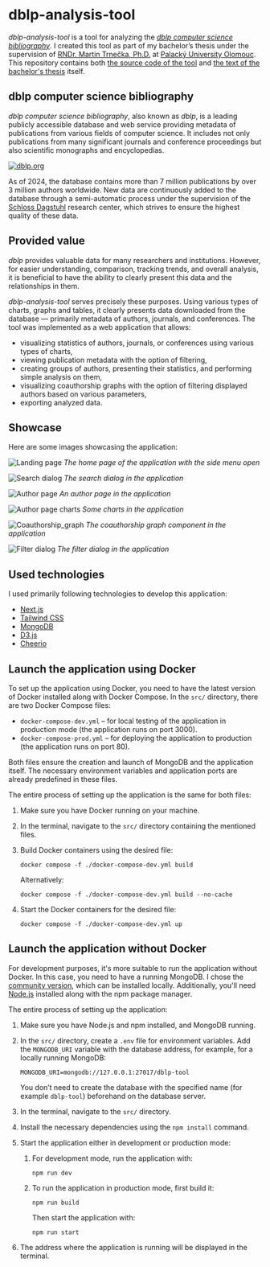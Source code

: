 # dblp-analysis-tool

*dblp-analysis-tool* is a tool for analyzing the [*dblp computer science bibliography*](https://dblp.org/). I created this tool as part of my bachelor’s thesis under the supervision of [RNDr. Martin Trnečka, Ph.D.](http://trnecka.inf.upol.cz/) at [Palacký University Olomouc](https://www.upol.cz/). This repository contains both [the source code of the tool](/src/) and [the text of the bachelor's thesis](/text/BP_Vymětalík.pdf) itself.

## dblp computer science bibliography

*dblp computer science bibliography*, also known as *dblp*, is a leading publicly accessible database and web service providing metadata of publications from various fields of computer science. It includes not only publications from many significant journals and conference proceedings but also scientific monographs and encyclopedias.

[![dblp.org](/images/dblp.png)](https://dblp.org/)

As of 2024, the database contains more than 7 million publications by over 3 million authors worldwide. New data are continuously added to the database through a semi-automatic process under the supervision of the [Schloss Dagstuhl](https://www.dagstuhl.de/) research center, which strives to ensure the highest quality of these data. 

## Provided value
*dblp* provides valuable data for many researchers and institutions. However, for easier understanding, comparison, tracking trends, and overall analysis, it is beneficial to have the ability to clearly present this data and the relationships in them.

*dblp-analysis-tool* serves precisely these purposes. Using various types of charts, graphs and tables, it clearly presents data downloaded from the database — primarily metadata of authors, journals, and conferences. The tool was implemented as a web application that allows:

- visualizing statistics of authors, journals, or conferences using various types of charts,
- viewing publication metadata with the option of filtering,
- creating groups of authors, presenting their statistics, and performing simple analysis on them,
- visualizing coauthorship graphs with the option of filtering displayed authors based on various parameters,
- exporting analyzed data.

## Showcase

Here are some images showcasing the application:

![Landing page](/images/landing_page.png)
*The home page of the application with the side menu open*

![Search dialog](/images/search_dialog.png)
*The search dialog in the application*

![Author page](/images/author_page_header.png)
*An author page in the application*

![Author page charts](/images/author_page_charts.png)
*Some charts in the application*

![Coauthorship_graph](/images/coauthorship_graph.png)
*The coauthorship graph component in the application*

![Filter dialog](/images/filter_dialog.png)
*The filter dialog in the application*

## Used technologies

I used primarily following technologies to develop this application:

- [Next.js](https://nextjs.org/)
- [Tailwind CSS](https://tailwindcss.com/)
- [MongoDB](https://www.mongodb.com/)
- [D3.js](https://d3js.org/)
- [Cheerio](https://cheerio.js.org/)

## Launch the application using Docker

To set up the application using Docker, you need to have the latest version of Docker installed along with Docker Compose. In the `src/` directory, there are two Docker Compose files:

- `docker-compose-dev.yml` – for local testing of the application in production mode (the application runs on port 3000).
- `docker-compose-prod.yml` – for deploying the application to production (the application runs on port 80).

Both files ensure the creation and launch of MongoDB and the application itself. The necessary environment variables and application ports are already predefined in these files.

The entire process of setting up the application is the same for both files:

1. Make sure you have Docker running on your machine.
2. In the terminal, navigate to the `src/` directory containing the mentioned files.
3. Build Docker containers using the desired file:

    ```
    docker compose -f ./docker-compose-dev.yml build
    ```

    Alternatively:

    ```
    docker compose -f ./docker-compose-dev.yml build --no-cache
    ```

4. Start the Docker containers for the desired file:

    ```
    docker compose -f ./docker-compose-dev.yml up
    ```

## Launch the application without Docker

For development purposes, it's more suitable to run the application without Docker. In this case, you need to have a running MongoDB. I chose the [community version](https://www.mongodb.com/docs/manual/administration/install-community/), which can be installed locally. Additionally, you'll need [Node.js](https://nodejs.org/) installed along with the npm package manager.

The entire process of setting up the application:

1. Make sure you have Node.js and npm installed, and MongoDB running.

2. In the `src/` directory, create a `.env` file for environment variables.
    Add the `MONGODB_URI` variable with the database address, for example, for a locally running MongoDB:
    ```
    MONGODB_URI=mongodb://127.0.0.1:27017/dblp-tool
    ```
    You don’t need to create the database with the specified name (for example `dblp-tool`) beforehand on the database server.

3. In the terminal, navigate to the `src/` directory.

4. Install the necessary dependencies using the `npm install` command.

5. Start the application either in development or production mode:

    1. For development mode, run the application with:
        ```
        npm run dev
        ```

    2. To run the application in production mode, first build it:
        ```
        npm run build
        ```
        Then start the application with:
        ```
        npm run start
        ```

6. The address where the application is running will be displayed in the terminal.
